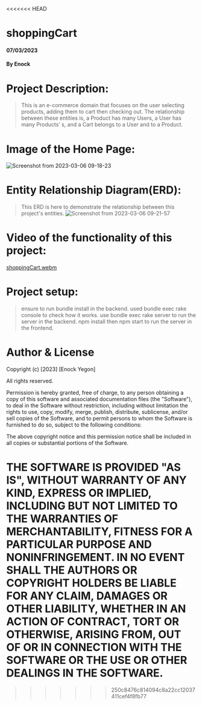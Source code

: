 <<<<<<< HEAD
# shoppingCart
#### 07/03/2023
#### By Enock

# Project Description:
>This is an e-commerce domain that focuses on the user selecting products, adding them to cart then checking out.
>The relationship between these entities is, a Product has many Users, a User has many Products’ s, and a Cart belongs to a User and to a Product.

# Image of the Home Page:
![Screenshot from 2023-03-06 09-18-23](https://user-images.githubusercontent.com/105382101/223034734-3f878b67-924c-4a32-8259-180cf594cb55.png)
# Entity Relationship Diagram(ERD):
>This ERD is here to demonstrate the relationship between this project's entities.
![Screenshot from 2023-03-06 09-21-57](https://user-images.githubusercontent.com/105382101/223034741-b0934ac4-f52d-438d-a02a-a569bb24a0fd.png)
# Video of the functionality of this project:
[shoppingCart.webm](https://user-images.githubusercontent.com/105382101/223359952-2c58c428-d2b1-400d-b629-0c58c38d8034.webm)


# Project setup:
>ensure to run bundle install in the backend.
> used bundle exec rake console to check how it works.
> use bundle exec rake server to run the server in the backend.
> npm install then npm start to run the server in the frontend.

# Author & License
Copyright (c) [2023] [Enock Yegon]

All rights reserved.

Permission is hereby granted, free of charge, to any person obtaining a copy
of this software and associated documentation files (the "Software"), to deal
in the Software without restriction, including without limitation the rights
to use, copy, modify, merge, publish, distribute, sublicense, and/or sell
copies of the Software, and to permit persons to whom the Software is
furnished to do so, subject to the following conditions:

The above copyright notice and this permission notice shall be included in all
copies or substantial portions of the Software.

THE SOFTWARE IS PROVIDED "AS IS", WITHOUT WARRANTY OF ANY KIND, EXPRESS OR
IMPLIED, INCLUDING BUT NOT LIMITED TO THE WARRANTIES OF MERCHANTABILITY,
FITNESS FOR A PARTICULAR PURPOSE AND NONINFRINGEMENT. IN NO EVENT SHALL THE
AUTHORS OR COPYRIGHT HOLDERS BE LIABLE FOR ANY CLAIM, DAMAGES OR OTHER
LIABILITY, WHETHER IN AN ACTION OF CONTRACT, TORT OR OTHERWISE, ARISING FROM,
OUT OF OR IN CONNECTION WITH THE SOFTWARE OR THE USE OR OTHER DEALINGS IN THE
SOFTWARE.
=======

>>>>>>> 250c8476c814094c8a22cc12037411cef4f8fb77
